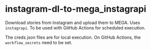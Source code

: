 # instagram-dl-to-mega_instagrapi

Download stories from Instagram and upload them to MEGA. Uses `instagrapi`. To be used with GitHub Actions for scheduled execution.

The creds json files are for local execution. On GitHub Actions, the `workflow_secrets` need to be set.
